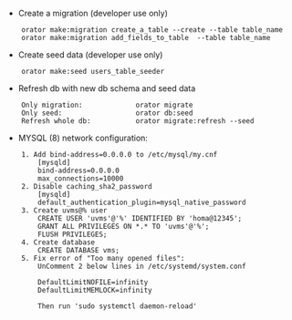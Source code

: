 - Create a migration (developer use only)
```
    orator make:migration create_a_table --create --table table_name
    orator make:migration add_fields_to_table  --table table_name
```
- Create seed data (developer use only)
```
    orator make:seed users_table_seeder
```

- Refresh db with new db schema and seed data
``` 
    Only migration:             orator migrate
    Only seed:                  orator db:seed
    Refresh whole db:           orator migrate:refresh --seed
```

- MYSQL (8) network configuration:

```
    1. Add bind-address=0.0.0.0 to /etc/mysql/my.cnf
        [mysqld]
        bind-address=0.0.0.0
        max_connections=10000 
    2. Disable caching_sha2_password
        [mysqld]
        default_authentication_plugin=mysql_native_password
    3. Create uvms@% user 
        CREATE USER 'uvms'@'%' IDENTIFIED BY 'homa@12345';
        GRANT ALL PRIVILEGES ON *.* TO 'uvms'@'%';
        FLUSH PRIVILEGES;
    4. Create database
        CREATE DATABASE vms;
    5. Fix error of "Too many opened files":
        UnComment 2 below lines in /etc/systemd/system.conf
        
        DefaultLimitNOFILE=infinity
        DefaultLimitMEMLOCK=infinity

        Then run 'sudo systemctl daemon-reload'
